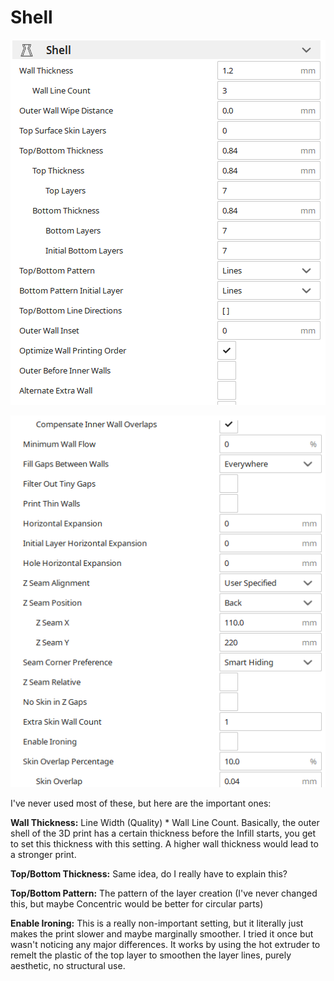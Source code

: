 # Shell

![](../../../.gitbook/assets/image%20%2846%29.png)

![](../../../.gitbook/assets/image%20%2839%29.png)

I've never used most of these, but here are the important ones:

**Wall Thickness:** Line Width \(Quality\) \* Wall Line Count. Basically, the outer shell of the 3D print has a certain thickness before the Infill starts, you get to set this thickness with this setting. A higher wall thickness would lead to a stronger print.

**Top/Bottom Thickness:** Same idea, do I really have to explain this?

**Top/Bottom Pattern:** The pattern of the layer creation \(I've never changed this, but maybe Concentric would be better for circular parts\)

**Enable Ironing:** This is a really non-important setting, but it literally just makes the print slower and maybe marginally smoother. I tried it once but wasn't noticing any major differences. It works by using the hot extruder to remelt the plastic of the top layer to smoothen the layer lines, purely aesthetic, no structural use.

